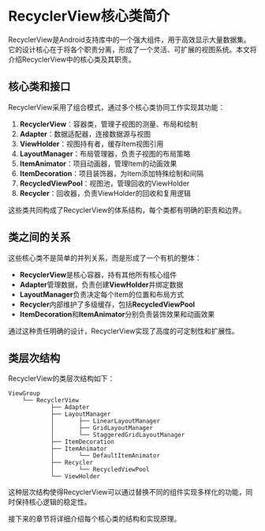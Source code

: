 # RecyclerView核心类简介

RecyclerView是Android支持库中的一个强大组件，用于高效显示大量数据集。它的设计核心在于将各个职责分离，形成了一个灵活、可扩展的视图系统。本文将介绍RecyclerView中的核心类及其职责。

## 核心类和接口

RecyclerView采用了组合模式，通过多个核心类协同工作实现其功能：

1. **RecyclerView**：容器类，管理子视图的测量、布局和绘制
2. **Adapter**：数据适配器，连接数据源与视图
3. **ViewHolder**：视图持有者，缓存Item视图引用
4. **LayoutManager**：布局管理器，负责子视图的布局策略
5. **ItemAnimator**：项目动画器，管理Item的动画效果
6. **ItemDecoration**：项目装饰器，为Item添加特殊绘制和间隔
7. **RecycledViewPool**：视图池，管理回收的ViewHolder
8. **Recycler**：回收器，负责ViewHolder的回收和复用逻辑

这些类共同构成了RecyclerView的体系结构，每个类都有明确的职责和边界。

## 类之间的关系

这些核心类不是简单的并列关系，而是形成了一个有机的整体：

- **RecyclerView**是核心容器，持有其他所有核心组件
- **Adapter**管理数据，负责创建**ViewHolder**并绑定数据
- **LayoutManager**负责决定每个Item的位置和布局方式
- **Recycler**内部维护了多级缓存，包括**RecycledViewPool**
- **ItemDecoration**和**ItemAnimator**分别负责装饰效果和动画效果

通过这种责任明确的设计，RecyclerView实现了高度的可定制性和扩展性。

## 类层次结构

RecyclerView的类层次结构如下：

```
ViewGroup
    └── RecyclerView
            ├── Adapter
            ├── LayoutManager
            │       ├── LinearLayoutManager
            │       ├── GridLayoutManager
            │       └── StaggeredGridLayoutManager
            ├── ItemDecoration
            ├── ItemAnimator
            │       └── DefaultItemAnimator
            ├── Recycler
            │       └── RecycledViewPool
            └── ViewHolder
```

这种层次结构使得RecyclerView可以通过替换不同的组件实现多样化的功能，同时保持核心逻辑的稳定性。

接下来的章节将详细介绍每个核心类的结构和实现原理。 